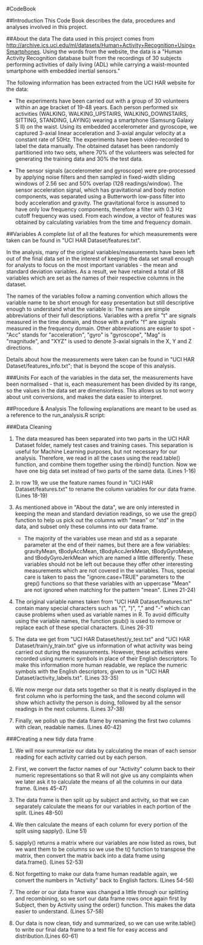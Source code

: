 #CodeBook

##Introduction
This Code Book describes the data, procedures and analyses involved in this project. 


##About the data
The data used in this project comes from http://archive.ics.uci.edu/ml/datasets/Human+Activity+Recognition+Using+Smartphones. Using the words from the website, the data is a "Human Activity Recognition database built from the recordings of 30 subjects performing activities of daily living (ADL) while carrying a waist-mounted smartphone with embedded inertial sensors."

The following information has been extracted from the UCI HAR website for the data:
* The experiments have been carried out with a group of 30 volunteers within an age bracket of 19-48 years. Each person performed six activities (WALKING, WALKING_UPSTAIRS, WALKING_DOWNSTAIRS, SITTING, STANDING, LAYING) wearing a smartphone (Samsung Galaxy S II) on the waist. Using its embedded accelerometer and gyroscope, we captured 3-axial linear acceleration and 3-axial angular velocity at a constant rate of 50Hz. The experiments have been video-recorded to label the data manually. The obtained dataset has been randomly partitioned into two sets, where 70% of the volunteers was selected for generating the training data and 30% the test data. 

* The sensor signals (accelerometer and gyroscope) were pre-processed by applying noise filters and then sampled in fixed-width sliding windows of 2.56 sec and 50% overlap (128 readings/window). The sensor acceleration signal, which has gravitational and body motion components, was separated using a Butterworth low-pass filter into body acceleration and gravity. The gravitational force is assumed to have only low frequency components, therefore a filter with 0.3 Hz cutoff frequency was used. From each window, a vector of features was obtained by calculating variables from the time and frequency domain. 

##Variables
A complete list of all the features for which measurements were taken can be found in "UCI HAR Dataset/features.txt".

In the analysis, many of the original variables/measurements have been left out of the final data set in the interest of keeping the data set small enough for analysts to focus on the most important variables - the mean and standard deviation variables. As a result, we have retained a total of 88 variables which are set as the names of their respective columns in the dataset. 

The names of the variables follow a naming convention which allows the variable name to be short enough for easy presentation but still descriptive enough to understand what the variable is: The names are simple abbreviations of their full descriptions. Variables with a prefix "t" are signals measured in the time domain, and those with a prefix "f" are signals measured in the frequency domain. Other abbreviations are easier to spot - "Acc" stands for "acceleration", "gyro" is "gyroscope", "Mag" is "magnitude", and "XYZ" is used to denote 3-axial signals in the X, Y and Z directions.

Details about how the measurements were taken can be found in "UCI HAR Dataset/features_info.txt"; that is beyond the scope of this analysis.

###Units
For each of the variables in the data set, the measurements have been normalised - that is, each measurement has been divided by its range, so the values in the data set are dimensionless. This allows us to not worry about unit conversions, and makes the data easier to interpret. 


##Procedure & Analysis
The following explanations are meant to be used as a reference to the run_analysis.R script:

###Data Cleaning
1. The data measured has been separated into two parts in the UCI HAR Dataset folder, namely test cases and training cases. This separation is useful for Machine Learning purposes, but not necessary for our analysis. Therefore, we read in all the cases using the read.table() function, and combine them together using the rbind() function. Now we have one big data set instead of two parts of the same data.
(Lines 1-16)

2. In row 19, we use the feature names found in "UCI HAR Dataset/features.txt" to rename the column variables for our data frame. 
(Lines 18-19)

3. As mentioned above in "About the data", we are only interested in keeping the mean and standard deviation readings, so we use the grep() function to help us pick out the columns with "mean" or "std" in the data, and subset only these columns into our data frame. 
	* The majority of the variables use mean and std as a separate parameter at the end of their names, but there are a few variables: gravityMean, tBodyAccMean, tBodyAccJerkMean, tBodyGyroMean, and tBodyGyroJerkMean which are named a little differently. These variables should not be left out because they offer other interesting measurements which are not covered in the variables. Thus, special care is taken to pass the "ignore.case=TRUE" parameters to the grep() functions so that these variables with an uppercase "Mean" are not ignored when matching for the pattern "mean". 
(Lines 21-24)

4. The original variable names taken from "UCI HAR Dataset/features.txt" contain many special characters such as "(", ")", "," and "-" which can cause problems when used as variable names in R. To avoid difficulty using the variable names, the function gsub() is used to remove or replace each of these special characters. 
(Lines 26-31)

5. The data we get from "UCI HAR Dataset/test/y\_test.txt" and "UCI HAR Dataset/train/y\_train.txt" give us information of what activity was being carried out during the measurements. However, these activities were recorded using numeric symbols in place of their English descriptors. To make this information more human readable, we replace the numeric symbols with the English descriptors, given to us in "UCI HAR Dataset/activity_labels.txt".
(Lines 33-35)

6. We now merge our data sets together so that it is neatly displayed in the first column who is performing the task, and the second column will show which activity the person is doing, followed by all the sensor readings in the next columns.
(Lines 37-38)

7. Finally, we polish up the data frame by renaming the first two columns with clean, readable names.
(Lines 40-42)

###Creating a new tidy data frame
1. We will now summarize our data by calculating the mean of each sensor reading for each activity carried out by each person. 

2. First, we convert the factor names of our "Activity" column back to their numeric representations so that R will not give us any complaints when we later ask it to calculate the means of all the columns in our data frame.
(Lines 45-47)

3. The data frame is then split up by subject and activity, so that we can separately calculate the means for our variables in each portion of the split. 
(Lines 48-50)

4. We then calculate the means of each column for every portion of the split using sapply(). 
(Line 51)

5. sapply() returns a matrix where our variables are now listed as rows, but we want them to be columns so we use the t() function to transpose the matrix, then convert the matrix back into a data frame using data.frame().
(Lines 52-53) 

6. Not forgetting to make our data frame human readable again, we convert the numbers in "Activity" back to English factors.
(Lines 54-56)

7. The order or our data frame was changed a little through our splitting and recombining, so we sort our data frame rows once again first by Subject, then by Activity using the order() function. This makes the data easier to understand.
(Lines 57-58)

8. Our data is now clean, tidy and summarized, so we can use write.table() to write our final data frame to a text file for easy access and distribution.(Lines 60-61)


